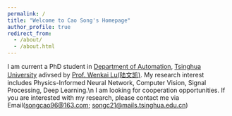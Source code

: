 ```yaml
---
permalink: /
title: "Welcome to Cao Song's Homepage"
author_profile: true
redirect_from: 
  - /about/
  - /about.html
---
```


I am current a PhD student in [Department of Automation](https://www.au.tsinghua.edu.cn/), [Tsinghua University](https://www.tsinghua.edu.cn/) adivsed by [Prof. Wenkai Lu](https://www.au.tsinghua.edu.cn/info/1096/1541.htm)[(陆文凯)](https://www.au.tsinghua.edu.cn/info/1096/1541.htm). My research interest includes Physics-Informed Neural Network, Computer Vision, Signal Processing, Deep Learning.\n
I am looking for cooperation opportunities. If you are interested with my research, please contact me via Email(songcao96@163.com; songc21@mails.tsinghua.edu.cn)

